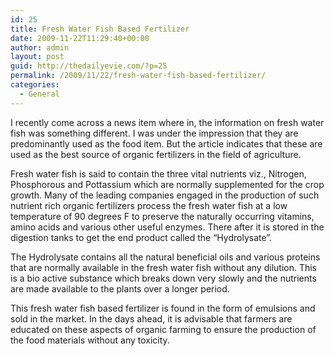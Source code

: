 ```yaml
---
id: 25
title: Fresh Water Fish Based Fertilizer
date: 2009-11-22T11:29:40+00:00
author: admin
layout: post
guid: http://thedailyevie.com/?p=25
permalink: /2009/11/22/fresh-water-fish-based-fertilizer/
categories:
  - General
---
```

I recently come across a news item where in, the information on fresh water fish was something different. I was under the impression that they are predominantly used as the food item. But the article indicates that these are used as the best source of organic fertilizers in the field of agriculture.

Fresh water fish is said to contain the three vital nutrients viz., Nitrogen, Phosphorous and Pottassium which are normally supplemented for the crop growth. Many of the leading companies engaged in the production of such nutrient rich organic fertilizers process the fresh water fish at a low temperature of 90 degrees F to preserve the naturally occurring vitamins, amino acids and various other useful enzymes. There after it is stored in the digestion tanks to get the end product called the &#8220;Hydrolysate&#8221;.

The Hydrolysate contains all the natural beneficial oils and various proteins that are normally available in the fresh water fish without any dilution. This is a bio active substance which breaks down very slowly and the nutrients are made available to the plants over a longer period.

This fresh water fish based fertilizer is found in the form of emulsions and sold in the market. In the days ahead, it is advisable that farmers are educated on these aspects of organic farming to ensure the production of the food materials without any toxicity.